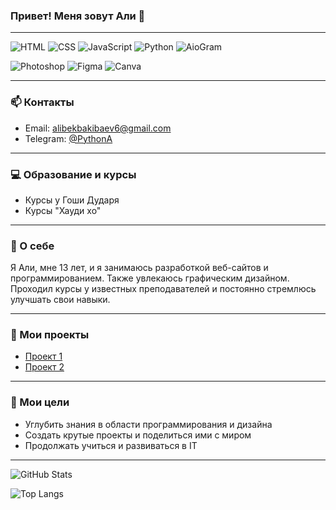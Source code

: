 ### Привет! Меня зовут Али 👋

---

![HTML](https://img.shields.io/badge/HTML-E34F26?style=for-the-badge&logo=html5&logoColor=white)
![CSS](https://img.shields.io/badge/CSS-1572B6?style=for-the-badge&logo=css3&logoColor=white)
![JavaScript](https://img.shields.io/badge/JavaScript-F7DF1E?style=for-the-badge&logo=javascript&logoColor=black)
![Python](https://img.shields.io/badge/Python-3776AB?style=for-the-badge&logo=python&logoColor=white)
![AioGram](https://img.shields.io/badge/AioGram-181717?style=for-the-badge&logo=python&logoColor=white)

![Photoshop](https://img.shields.io/badge/Photoshop-31A8FF?style=for-the-badge&logo=adobe-photoshop&logoColor=white)
![Figma](https://img.shields.io/badge/Figma-F24E1E?style=for-the-badge&logo=figma&logoColor=white)
![Canva](https://img.shields.io/badge/Canva-00C4CC?style=for-the-badge&logo=canva&logoColor=white)

---

### 📫 Контакты

- Email: [alibekbakibaev6@gmail.com](mailto:alibekbakibaev6@gmail.com)
- Telegram: [@PythonA](https://t.me/PythonA)

---

### 💻 Образование и курсы

- Курсы у Гоши Дударя
- Курсы "Хауди хо"

---

### 🚀 О себе

Я Али, мне 13 лет, и я занимаюсь разработкой веб-сайтов и программированием. Также увлекаюсь графическим дизайном. Проходил курсы у известных преподавателей и постоянно стремлюсь улучшать свои навыки.

---

### 🎨 Мои проекты

- [Проект 1](#)
- [Проект 2](#)

---

### 🌱 Мои цели

- Углубить знания в области программирования и дизайна
- Создать крутые проекты и поделиться ими с миром
- Продолжать учиться и развиваться в IT

---

![GitHub Stats](https://github-readme-stats.vercel.app/api?username=ваше_имя_пользователя&show_icons=true&theme=radical)

![Top Langs](https://github-readme-stats.vercel.app/api/top-langs/?username=ваше_имя_пользователя&layout=compact&theme=radical)
